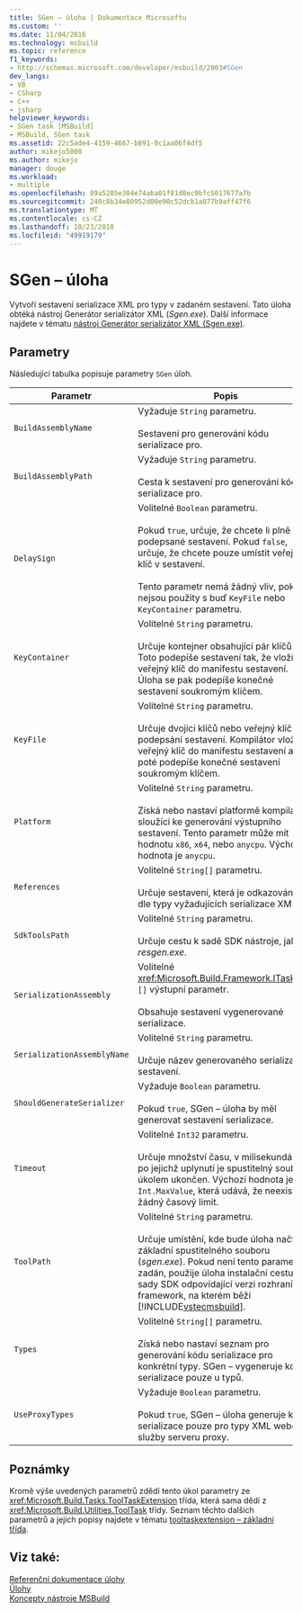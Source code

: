 ```yaml
---
title: SGen – úloha | Dokumentace Microsoftu
ms.custom: ''
ms.date: 11/04/2016
ms.technology: msbuild
ms.topic: reference
f1_keywords:
- http://schemas.microsoft.com/developer/msbuild/2003#SGen
dev_langs:
- VB
- CSharp
- C++
- jsharp
helpviewer_keywords:
- SGen task [MSBuild]
- MSBuild, SGen task
ms.assetid: 22c5ade4-4159-4667-b891-0c1aa06f4df5
author: mikejo5000
ms.author: mikejo
manager: douge
ms.workload:
- multiple
ms.openlocfilehash: 89a5285e304e74aba01f81d8ec9bfc5017677a7b
ms.sourcegitcommit: 240c8b34e80952d00e90c52dcb1a077b9aff47f6
ms.translationtype: MT
ms.contentlocale: cs-CZ
ms.lasthandoff: 10/23/2018
ms.locfileid: "49919179"
---
```

# <a name="sgen-task"></a>SGen – úloha
Vytvoří sestavení serializace XML pro typy v zadaném sestavení. Tato úloha obtéká nástroj Generátor serializátor XML (*Sgen.exe*). Další informace najdete v tématu [nástroj Generátor serializátor XML (Sgen.exe)](/dotnet/framework/serialization/xml-serializer-generator-tool-sgen-exe).  

## <a name="parameters"></a>Parametry  
 Následující tabulka popisuje parametry `SGen` úloh.  


| Parametr | Popis |
|-----------------------------| - |
| `BuildAssemblyName` | Vyžaduje `String` parametru.<br /><br /> Sestavení pro generování kódu serializace pro. |
| `BuildAssemblyPath` | Vyžaduje `String` parametru.<br /><br /> Cesta k sestavení pro generování kódu serializace pro. |
| `DelaySign` | Volitelné `Boolean` parametru.<br /><br /> Pokud `true`, určuje, že chcete li plně podepsané sestavení. Pokud `false`, určuje, že chcete pouze umístit veřejný klíč v sestavení.<br /><br /> Tento parametr nemá žádný vliv, pokud nejsou použity s buď `KeyFile` nebo `KeyContainer` parametru. |
| `KeyContainer` | Volitelné `String` parametru.<br /><br /> Určuje kontejner obsahující pár klíčů. Toto podepíše sestavení tak, že vloží veřejný klíč do manifestu sestavení. Úloha se pak podepíše konečné sestavení soukromým klíčem. |
| `KeyFile` | Volitelné `String` parametru.<br /><br /> Určuje dvojici klíčů nebo veřejný klíč k podepsání sestavení. Kompilátor vloží veřejný klíč do manifestu sestavení a poté podepíše konečné sestavení soukromým klíčem. |
| `Platform` | Volitelné `String` parametru.<br /><br /> Získá nebo nastaví platformě kompilátoru sloužící ke generování výstupního sestavení. Tento parametr může mít hodnotu `x86`, `x64`, nebo `anycpu`. Výchozí hodnota je `anycpu`. |
| `References` | Volitelné `String[]` parametru.<br /><br /> Určuje sestavení, která je odkazováno dle typy vyžadujících serializace XML. |
| `SdkToolsPath` | Volitelné `String` parametru.<br /><br /> Určuje cestu k sadě SDK nástroje, jako *resgen.exe*. |
| `SerializationAssembly` | Volitelné <xref:Microsoft.Build.Framework.ITaskItem> `[]` výstupní parametr.<br /><br /> Obsahuje sestavení vygenerované serializace. |
| `SerializationAssemblyName` | Volitelné `String` parametru.<br /><br /> Určuje název generovaného serializace sestavení. |
| `ShouldGenerateSerializer` | Vyžaduje `Boolean` parametru.<br /><br /> Pokud `true`, SGen – úloha by měl generovat sestavení serializace. |
| `Timeout` | Volitelné `Int32` parametru.<br /><br /> Určuje množství času, v milisekundách, po jejichž uplynutí je spustitelný soubor s úkolem ukončen. Výchozí hodnota je `Int.MaxValue`, která udává, že neexistuje žádný časový limit. |
| `ToolPath` | Volitelné `String` parametru.<br /><br /> Určuje umístění, kde bude úloha načtení základní spustitelného souboru (*sgen.exe*). Pokud není tento parametr zadán, použije úloha instalační cestu sady SDK odpovídající verzi rozhraní framework, na kterém běží [!INCLUDE[vstecmsbuild](../extensibility/internals/includes/vstecmsbuild_md.md)]. |
| `Types` | Volitelné `String[]` parametru.<br /><br /> Získá nebo nastaví seznam pro generování kódu serializace pro konkrétní typy. SGen – vygeneruje kód serializace pouze u typů. |
| `UseProxyTypes` | Vyžaduje `Boolean` parametru.<br /><br /> Pokud `true`, SGen – úloha generuje kód serializace pouze pro typy XML webové služby serveru proxy. |

## <a name="remarks"></a>Poznámky  
 Kromě výše uvedených parametrů zdědí tento úkol parametry ze <xref:Microsoft.Build.Tasks.ToolTaskExtension> třída, která sama dědí z <xref:Microsoft.Build.Utilities.ToolTask> třídy. Seznam těchto dalších parametrů a jejich popisy najdete v tématu [tooltaskextension – základní třída](../msbuild/tooltaskextension-base-class.md).  

## <a name="see-also"></a>Viz také:  
 [Referenční dokumentace úlohy](../msbuild/msbuild-task-reference.md)   
 [Úlohy](../msbuild/msbuild-tasks.md)   
 [Koncepty nástroje MSBuild](../msbuild/msbuild-concepts.md)